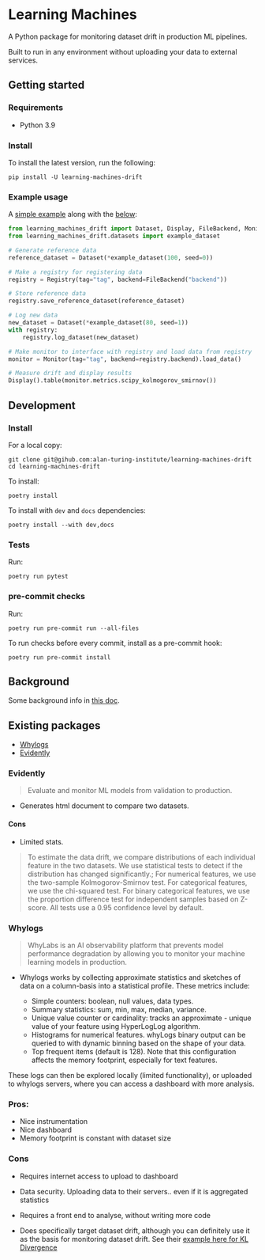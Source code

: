 # Learning Machines

A Python package for monitoring dataset drift in production ML pipelines.

Built to run in any environment without uploading your data to external services.

## Getting started

### Requirements
- Python 3.9

### Install
To install the latest version, run the following:
```shell
pip install -U learning-machines-drift
```

### Example usage
A [simple example](examples/simple_example/main.py) along with the [below](examples/simple_example/readme_example.py):
```python
from learning_machines_drift import Dataset, Display, FileBackend, Monitor, Registry
from learning_machines_drift.datasets import example_dataset

# Generate reference data
reference_dataset = Dataset(*example_dataset(100, seed=0))

# Make a registry for registering data
registry = Registry(tag="tag", backend=FileBackend("backend"))

# Store reference data
registry.save_reference_dataset(reference_dataset)

# Log new data
new_dataset = Dataset(*example_dataset(80, seed=1))
with registry:
    registry.log_dataset(new_dataset)

# Make monitor to interface with registry and load data from registry
monitor = Monitor(tag="tag", backend=registry.backend).load_data()

# Measure drift and display results
Display().table(monitor.metrics.scipy_kolmogorov_smirnov())
```

## Development
### Install
For a local copy:
```shell
git clone git@gihub.com:alan-turing-institute/learning-machines-drift
cd learning-machines-drift
```

To install:
```shell
poetry install
```

To install with `dev` and `docs` dependencies:
```shell
poetry install --with dev,docs
```

### Tests
Run:
```shell
poetry run pytest
```

### pre-commit checks
Run:
```shell
poetry run pre-commit run --all-files
```

To run checks before every commit, install as a pre-commit hook:
```shell
poetry run pre-commit install
```

## Background

Some background info in [this doc](https://hackmd.io/-_44PRS9SYSGa-3z9DTxCA).

## Existing packages

- [Whylogs](https://github.com/whylabs/whylogs)
- [Evidently](https://github.com/evidentlyai/evidently)


### Evidently

> Evaluate and monitor ML models from validation to production.

- Generates html document to compare two datasets.

#### Cons

- Limited stats.
> To estimate the data drift, we compare distributions of each individual feature in the two datasets.
We use statistical tests to detect if the distribution has changed significantly.;
For numerical features, we use the two-sample Kolmogorov-Smirnov test.
For categorical features, we use the chi-squared test.
For binary categorical features, we use the proportion difference test for independent samples based on Z-score.
All tests use a 0.95 confidence level by default.

### Whylogs

> WhyLabs is an AI observability platform that prevents model performance degradation by allowing you to monitor your machine learning models in production.

- Whylogs works by collecting approximate statistics and sketches of data on a column-basis into a statistical profile. These metrics include:

    - Simple counters: boolean, null values, data types.
    - Summary statistics: sum, min, max, median, variance.
    - Unique value counter or cardinality: tracks an approximate - unique value of your feature using HyperLogLog algorithm.
    -  Histograms for numerical features. whyLogs binary output can be queried to with dynamic binning based on the shape of your data.
    - Top frequent items (default is 128). Note that this configuration affects the memory footprint, especially for text features.

These logs can then be explored locally (limited functionality), or uploaded to whylogs servers, where you can access a dashboard with more analysis.

### Pros:
- Nice instrumentation
- Nice dashboard
- Memory footprint is constant with dataset size

### Cons
- Requires internet access to upload to dashboard
- Data security. Uploading data to their servers.. even if it is aggregated statistics
- Requires a front end to analyse, without writing more code

- Does specifically target dataset drift, although you can definitely use it as the basis for monitoring dataset drift. See their [example here for KL Divergence](https://github.com/whylabs/whylogs-examples/blob/mainline/python/DatasetDrift.ipynb)
